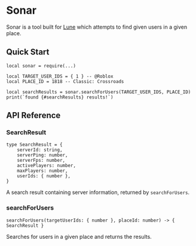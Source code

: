 # Sonar

Sonar is a tool built for [Lune](https://github.com/lune-org/lune) which attempts to find given users in a given place.

## Quick Start

```luau
local sonar = require(...)

local TARGET_USER_IDS = { 1 } -- @Roblox
local PLACE_ID = 1818 -- Classic: Crossroads

local searchResults = sonar.searchForUsers(TARGET_USER_IDS, PLACE_ID)
print(`found {#searchResults} results!`)
```

## API Reference

### SearchResult

```luau
type SearchResult = {
    serverId: string,
    serverPing: number,
    serverFps: number,
    activePlayers: number,
    maxPlayers: number,
    userIds: { number },
}
```

A search result containing server information, returned by `searchForUsers`.

### searchForUsers

```luau
searchForUsers(targetUserIds: { number }, placeId: number) -> { SearchResult }
```

Searches for users in a given place and returns the results.
